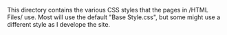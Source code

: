 This directory contains the various CSS styles that the pages in /HTML Files/ use. Most will use the default "Base Style.css", but some might use a different style as I develope the site. 
